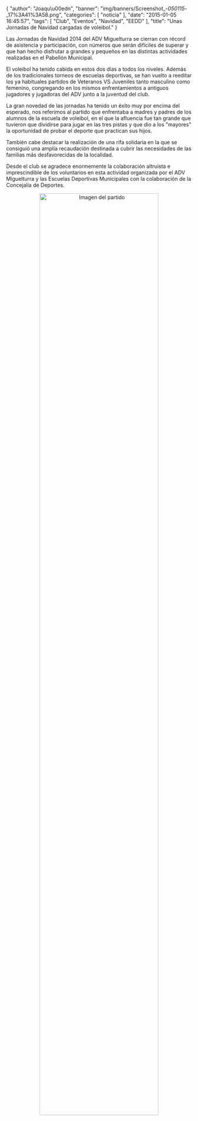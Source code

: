 {
  "author": "Joaqu\u00edn", 
  "banner": "img/banners/Screenshot_-_050115_-_17%3A41%3A58.png", 
  "categories": [
    "noticia"
  ], 
  "date": "2015-01-05 16:45:57", 
  "tags": [
    "Club", 
    "Eventos", 
    "Navidad", 
    "EEDD"
  ], 
  "title": "Unas Jornadas de Navidad cargadas de voleibol."
}

Las Jornadas de Navidad 2014 del ADV Miguelturra se cierran con récord de asistencia y participación, con números que serán difíciles de superar y que han hecho disfrutar a grandes y pequeños en las distintas actividades realizadas en el Pabellón Municipal.

El voleibol ha tenido cabida en estos dos días a todos los niveles. Además de los tradicionales torneos de escuelas deportivas, se han vuelto a reeditar los ya habituales partidos de Veteranos VS Juveniles tanto masculino como femenino, congregando en los mismos enfrentamientos a antiguos jugadores y jugadoras del ADV junto a la juventud del club.

La gran novedad de las jornadas ha tenido un éxito muy por encima del esperado, nos referimos al partido que enfrentaba a madres y padres de los alumnos de la escuela de voleibol, en el que la afluencia fue tan grande que tuvieron que dividirse para jugar en las tres pistas y que dio a los "mayores" la oportunidad de probar el deporte que practican sus hijos.

También cabe destacar la realización de una rifa solidaria en la que se consiguió una amplia recaudación destinada a cubrir las necesidades de las familias más desfavorecidas de la localidad.

Desde el club se agradece enormemente la colaboración altruista e imprescindible de los voluntarios en esta actividad organizada por el ADV Miguelturra y las Escuelas Deportivas Municipales con la colaboración de la Concejalía de Deportes.

<center>
<a target="_new" href="http://www.advmiguelturra.org/img/banners/Screenshot%20-%20050115%20-%2017%3A41%3A58.png"> 
<img alt="Imagen del partido" width="80%" align="center" src="http://www.advmiguelturra.org/img/banners/Screenshot%20-%20050115%20-%2017%3A41%3A58.png"/> </a> </center>

